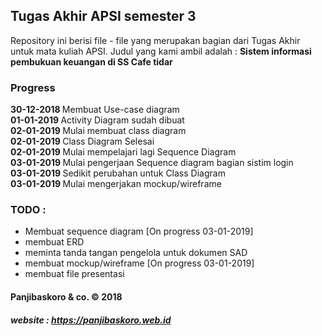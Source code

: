 ## Tugas Akhir APSI semester 3

Repository ini berisi file - file yang merupakan bagian dari Tugas Akhir untuk mata kuliah APSI. Judul yang kami ambil adalah : <b>Sistem informasi pembukuan keuangan di SS Cafe tidar</b>

### Progress

<b>30-12-2018 </b> Membuat Use-case diagram<br/>
<b>01-01-2019 </b> Activity Diagram sudah dibuat<br/>
<b>02-01-2019 </b> Mulai membuat class diagram<br/>
<b>02-01-2019 </b> Class Diagram Selesai<br/>
<b>02-01-2019 </b> Mulai mempelajari lagi Sequence Diagram<br/>
<b>03-01-2019 </b> Mulai pengerjaan Sequence diagram bagian sistim login <br/>
<b>03-01-2019 </b> Sedikit perubahan untuk Class Diagram<br/>
<b>03-01-2019 </b> Mulai mengerjakan mockup/wireframe

### TODO :
- Membuat sequence diagram [On progress 03-01-2019]
- membuat ERD
- meminta tanda tangan pengelola untuk dokumen SAD
- membuat mockup/wireframe [On progress 03-01-2019]
- membuat file presentasi

#### Panjibaskoro & co.  &copy; 2018 
##### website : https://panjibaskoro.web.id
